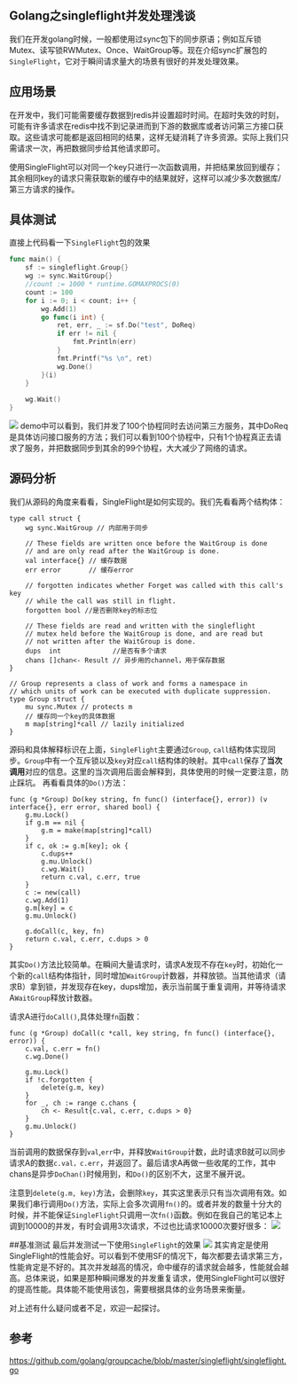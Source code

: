 ## Golang之singleflight并发处理浅谈
我们在开发golang时候，一般都使用过sync包下的同步原语；例如互斥锁Mutex、读写锁RWMutex、Once、WaitGroup等。现在介绍sync扩展包的`SingleFlight`，它对于瞬间请求量大的场景有很好的并发处理效果。

## 应用场景
在开发中，我们可能需要缓存数据到redis并设置超时时间。在超时失效的时刻，可能有许多请求在redis中找不到记录进而到下游的数据库或者访问第三方接口获取。这些请求可能都是返回相同的结果，这样无疑消耗了许多资源。实际上我们只需请求一次，再把数据同步给其他请求即可。

使用SingleFlight可以对同一个key只进行一次函数调用，并把结果放回到缓存；其余相同key的请求只需获取新的缓存中的结果就好，这样可以减少多次数据库/第三方请求的操作。

## 具体测试
直接上代码看一下`SingleFlight`包的效果

```go
func main() {
    sf := singleflight.Group{}
    wg := sync.WaitGroup{}
    //count := 1000 * runtime.GOMAXPROCS(0)
    count := 100
    for i := 0; i < count; i++ {
        wg.Add(1)
        go func(i int) {
            ret, err, _ := sf.Do("test", DoReq)
            if err != nil {
                fmt.Println(err)
            }
            fmt.Printf("%s \n", ret)
            wg.Done()
        }(i)
    }
	
    wg.Wait()
}
```
![](/Users/lhh/Desktop/singleflight_1.jpg)
demo中可以看到，我们并发了100个协程同时去访问第三方服务，其中DoReq是具体访问接口服务的方法；我们可以看到100个协程中，只有1个协程真正去请求了服务，并把数据同步到其余的99个协程，大大减少了网络的请求。

## 源码分析
我们从源码的角度来看看，SingleFlight是如何实现的。我们先看看两个结构体：

```
type call struct {
    wg sync.WaitGroup // 内部用于同步

    // These fields are written once before the WaitGroup is done
    // and are only read after the WaitGroup is done.
    val interface{} // 缓存数据
    err error       // 缓存error

    // forgotten indicates whether Forget was called with this call's key
    // while the call was still in flight.
    forgotten bool //是否删除key的标志位

    // These fields are read and written with the singleflight
    // mutex held before the WaitGroup is done, and are read but
    // not written after the WaitGroup is done.
    dups  int             //是否有多个请求
    chans []chan<- Result // 异步用的channel，用于保存数据
}

// Group represents a class of work and forms a namespace in
// which units of work can be executed with duplicate suppression.
type Group struct {
    mu sync.Mutex // protects m
    // 缓存同一个key的具体数据
    m map[string]*call // lazily initialized
}
```
源码和具体解释标识在上面，`SingleFlight`主要通过`Group`, `call`结构体实现同步。`Group`中有一个互斥锁以及`key`对应`call`结构体的映射。其中`call`保存了**当次调用**对应的信息。这里的当次调用后面会解释到，具体使用的时候一定要注意，防止踩坑。
再看看具体的`Do()`方法：

```
func (g *Group) Do(key string, fn func() (interface{}, error)) (v interface{}, err error, shared bool) {
    g.mu.Lock()
    if g.m == nil {
        g.m = make(map[string]*call)
    }
    if c, ok := g.m[key]; ok {
        c.dups++
        g.mu.Unlock()
        c.wg.Wait()
        return c.val, c.err, true
    }
    c := new(call)
    c.wg.Add(1)
    g.m[key] = c
    g.mu.Unlock()

    g.doCall(c, key, fn)
    return c.val, c.err, c.dups > 0
}
```
其实`Do()`方法比较简单。在瞬间大量请求时，请求A发现不存在`key`时，初始化一个新的`call`结构体指针，同时增加`WaitGroup`计数器，并释放锁。当其他请求（请求B）拿到锁，并发现存在key，dups增加，表示当前属于重复调用，并等待请求A`WaitGroup`释放计数器。

请求A进行`doCall()`,具体处理`fn`函数：

```
func (g *Group) doCall(c *call, key string, fn func() (interface{}, error)) {
    c.val, c.err = fn()
    c.wg.Done()

    g.mu.Lock()
    if !c.forgotten {
        delete(g.m, key)
    }
    for _, ch := range c.chans {
        ch <- Result{c.val, c.err, c.dups > 0}
    }
    g.mu.Unlock()
}
```
当前调用的数据保存到`val`,`err`中，并释放`WaitGroup`计数，此时请求B就可以同步请求A的数据`c.val，c.err`，并返回了。最后请求A再做一些收尾的工作，其中chans是异步`DoChan()`时候用到，和`Do()`的区别不大，这里不展开说。

注意到`delete(g.m, key)`方法，会删除`key`，其实这里表示只有当次调用有效。如果我们串行调用`Do()`方法，实际上会多次调用`fn()`的。或者并发的数量十分大的时候，并不能保证`SingleFlight`只调用一次`fn()`函数。例如在我自己的笔记本上调到10000的并发，有时会调用3次请求，不过也比请求10000次要好很多：
![](/Users/lhh/Desktop/singleflight_2)

##基准测试
最后并发测试一下使用`SingleFlight`的效果
![](/Users/lhh/Desktop/singleflight_3.jpg)
其实肯定是使用SingleFlight的性能会好。可以看到不使用SF的情况下，每次都要去请求第三方，性能肯定是不好的。其次并发越高的情况，命中缓存的请求就会越多，性能就会越高。总体来说，如果是那种瞬间爆发的并发重复请求，使用SingleFlight可以很好的提高性能。具体能不能使用该包，需要根据具体的业务场景来衡量。

对上述有什么疑问或者不足，欢迎一起探讨。

## 参考
https://github.com/golang/groupcache/blob/master/singleflight/singleflight.go
